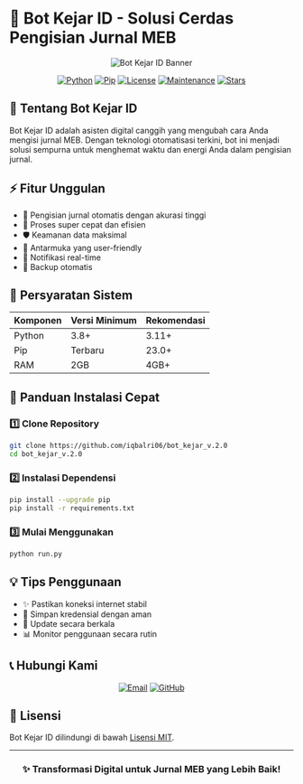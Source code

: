 # 🚀 Bot Kejar ID - Solusi Cerdas Pengisian Jurnal MEB

<div align="center">

![Bot Kejar ID Banner](https://via.placeholder.com/800x200/2E86C1/FFFFFF?text=Bot+Kejar+ID)

[![Python](https://img.shields.io/badge/python-v3.8+-blue.svg)](https://www.python.org/)
[![Pip](https://img.shields.io/badge/pip-latest-brightgreen.svg)](https://pip.pypa.io/)
[![License](https://img.shields.io/badge/license-MIT-yellow.svg)](LICENSE)
[![Maintenance](https://img.shields.io/badge/Maintained%3F-yes-green.svg)](https://github.com/iqbalri06/bot_kejar_v.2.0/graphs/commit-activity)
[![Stars](https://img.shields.io/github/stars/iqbalri06/bot_kejar_v.2.0?style=social)](https://github.com/iqbalri06/bot_kejar_v.2.0/stargazers)

</div>

## 🌟 Tentang Bot Kejar ID

Bot Kejar ID adalah asisten digital canggih yang mengubah cara Anda mengisi jurnal MEB. Dengan teknologi otomatisasi terkini, bot ini menjadi solusi sempurna untuk menghemat waktu dan energi Anda dalam pengisian jurnal.

## ⚡ Fitur Unggulan

- 📝 Pengisian jurnal otomatis dengan akurasi tinggi
- 🔄 Proses super cepat dan efisien
- 🛡️ Keamanan data maksimal
- 🎯 Antarmuka yang user-friendly
- 🔔 Notifikasi real-time
- 🔄 Backup otomatis

## 🔧 Persyaratan Sistem

| Komponen | Versi Minimum | Rekomendasi |
|----------|---------------|-------------|
| Python   | 3.8+         | 3.11+       |
| Pip      | Terbaru      | 23.0+       |
| RAM      | 2GB          | 4GB+        |

## 🚀 Panduan Instalasi Cepat

### 1️⃣ Clone Repository
```bash
git clone https://github.com/iqbalri06/bot_kejar_v.2.0
cd bot_kejar_v.2.0
```

### 2️⃣ Instalasi Dependensi
```bash
pip install --upgrade pip
pip install -r requirements.txt
```

### 3️⃣ Mulai Menggunakan
```bash
python run.py
```

## 💡 Tips Penggunaan
- ✨ Pastikan koneksi internet stabil
- 🔑 Simpan kredensial dengan aman
- 🔄 Update secara berkala
- 📊 Monitor penggunaan secara rutin


## 📞 Hubungi Kami

<div align="center">

[![Email](https://img.shields.io/badge/Email-iqbalroudatul%40gmail.com-red)](mailto:iqbalroudatul@gmail.com)
[![GitHub](https://img.shields.io/badge/GitHub-iqbalri06-black)](https://github.com/iqbalri06)

</div>

## 📄 Lisensi

Bot Kejar ID dilindungi di bawah [Lisensi MIT](LICENSE).

---

<div align="center">

### ✨ Transformasi Digital untuk Jurnal MEB yang Lebih Baik! 

</div>

